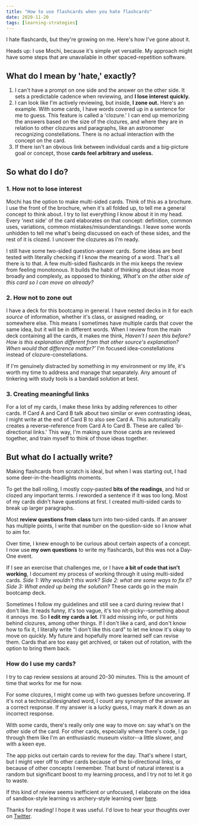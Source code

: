 ```yaml
---
title: "How to use flashcards when you hate flashcards"
date: 2020-11-20
tags: [learning-strategies]
---
```


I hate flashcards, but they're growing on me. Here's how I've gone about it.

Heads up: I use Mochi, because it's simple yet versatile. My approach might have some steps that are unavailable in other spaced-repetition software.

## What do I mean by 'hate,' exactly?

1. I can't have a prompt on one side and the answer on the other side. It sets a predictable cadence when reviewing, and **I lose interest quickly.**
2. I can look like I'm actively reviewing, but inside, **I zone out.** Here's an example. With some cards, I have words covered up in a sentence for me to guess. This feature is called a 'clozure.' I can end up memorizing the answers based on the size of the clozures, and where they are in relation to other clozures and paragraphs, like an astronomer recognizing constellations. There is no actual interaction with the concept on the card. 
3. If there isn't an obvious link between individual cards and a big-picture goal or concept, those **cards feel arbitrary and useless.**

## So what do I do?

### 1. How not to lose interest

Mochi has the option to make multi-sided cards. Think of this as a brochure. I use the front of the brochure, when it's all folded up, to tell me a general concept to think about. I try to list everything I know about it in my head. Every 'next side' of the card elaborates on that concept: definition, common uses, variations, common mistakes/misunderstandings. I leave some words unhidden to tell me what's being discussed on each of these sides, and the rest of it is clozed. I uncover the clozures as I'm ready.

I still have some two-sided question-answer cards. Some ideas are best tested with literally checking if I know the meaning of a word. That's all there is to that. A few multi-sided flashcards in the mix keeps the review from feeling monotonous. It builds the habit of thinking about ideas more broadly and complexly, as opposed to thinking, *What's on the other side of this card so I can move on already?*

### 2. How not to zone out

I have a deck for this bootcamp in general. I have nested decks in it for each *source* of information, whether it's class, or assigned reading, or somewhere else. This means I sometimes have multiple cards that cover the same idea, but it will be in different words. When I review from the main deck containing all the cards, it makes me think, *Haven't I seen this before? How is this explanation different from that other source's explanation? When would that difference matter?'* I'm focused idea-constellations instead of clozure-constellations. 

If I'm genuinely distracted by something in my environment or my life, it's worth my time to address and manage that separately. Any amount of tinkering with study tools is a bandaid solution at best.

### 3. Creating meaningful links

For a lot of my cards, I make these links by adding references to other cards. If Card A and Card B talk about two similar or even contrasting ideas, I might write at the end of Card B to also see Card A. This automatically creates a reverse-reference from Card A to Card B. These are called 'bi-directional links.' This way, I'm making sure those cards are reviewed together, and train myself to think of those ideas together.

## But what do I actually write?

Making flashcards from scratch is ideal, but when I was starting out, I had some deer-in-the-headlights moments. 

To get the ball rolling, I mostly copy-pasted **bits of the readings**, and hid or clozed any important terms. I reworded a sentence if it was too long. Most of my cards didn't have questions at first. I created multi-sided cards to break up larger paragraphs. 

Most **review questions from class** turn into two-sided cards. If an answer has multiple points, I write that number on the question-side so I know what to aim for.

Over time, I knew enough to be curious about certain aspects of a concept. I now use **my own questions** to write my flashcards, but this was not a Day-One event.

If I see an exercise that challenges me, or I have **a bit of code that isn't working**, I document my process of working through it using multi-sided cards. *Side 1: Why wouldn't this work? Side 2: what are some ways to fix it? Side 3: What ended up being the solution?* These cards go in the main bootcamp deck. 

Sometimes I follow my guidelines and still see a card during review that I don't like. It reads funny, it's too vague, it's too nit-picky--something about it annoys me. So **I edit my cards a lot**. I'll add missing info, or put hints behind clozures, among other things. If I don't like a card, and don't know how to fix it, I literally write "I don't like this card" to let me know it's okay to move on quickly. My future and hopefully more learned self can revise them. Cards that are too easy get archived, or taken out of rotation, with the option to bring them back.

### How do I use my cards?

I try to cap review sessions at around 20-30 minutes. This is the amount of time that works for me for now. 

For some clozures, I might come up with two guesses before uncovering. If it's not a technical/designated word, I count any synonym of the answer as a correct response. If my answer is a lucky guess, I may mark it down as an incorrect response.

With some cards, there's really only one way to move on: say what's on the other side of the card. For other cards, especially where there's code, I go through them like I'm an enthusiastic museum visitor--a little slower, and with a keen eye.

The app picks out certain cards to review for the day. That's where I start, but I might veer off to other cards because of the bi-directional links, or because of other concepts I remember. That burst of natural interest is a random but significant boost to my learning process, and I try not to let it go to waste.

If this kind of review seems inefficient or unfocused, I elaborate on the idea of sandbox-style learning vs archery-style learning over [here](https://3dvkr.github.io/blog/sandboxes-archery/). 

Thanks for reading! I hope it was useful. I'd love to hear your thoughts over on [Twitter](https://twitter.com/_dvkr).
